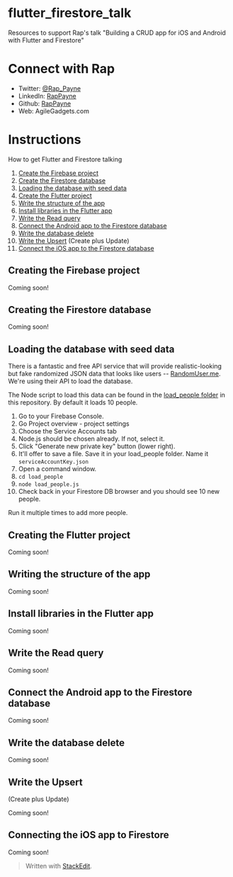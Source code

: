 
# flutter_firestore_talk

Resources to support Rap's talk "Building a CRUD app for iOS and Android with Flutter and Firestore"

  

# Connect with Rap

- Twitter: [@Rap_Payne](https://twitter.com/Rap_Payne)
- LinkedIn: [RapPayne](https://www.linkedin.com/in/rappayne/)
- Github: [RapPayne](https://github.com/rapPayne)
- Web: AgileGadgets.com

# Instructions
How to get Flutter and Firestore talking

1. [Create the Firebase project](#Creating-the-Firebase-project)
1. [Create the Firestore database](#Creating-the-Firestore-database)
1. [Loading the database with seed data](#loading-the-database-with-seed-data)
1. [Create the Flutter project](#creating-the-flutter-project)
1. [Write the structure of the app](#writing-the-structure-of-the-flutter-app)
1. [Install libraries in the Flutter app](#installing-libraries-in-the-flutter-app)
1. [Write the Read query](#writing-the-read-query)
1. [Connect the Android app to the Firestore database](#connecting-the-android-app-to-the-firestore-database)
1. [Write the database delete](#writing-the-database-delete)
1. [Write the Upsert](#writing-the-upsert) (Create plus Update)
1. [Connect the iOS app to the Firestore database](#connecting-the-ios-app-to-firestore)

## Creating the Firebase project
Coming soon!

## Creating the Firestore database
Coming soon!

## Loading the database with seed data
There is a fantastic and free API service that will provide realistic-looking but fake randomized JSON data that looks like users -- [RandomUser.me](https://randomuser.me/documentation). We're using their API to load the database.

The Node script to load this data can be found in the [load_people folder](./load_people) in this repository. By default it loads 10 people.

1. Go to your Firebase Console.
2. Go Project overview - project settings
3. Choose the Service Accounts tab
4. Node.js should be chosen already. If not, select it. 
5. Click "Generate new private key" button (lower right).
6. It'll offer to save a file. Save it in your load_people folder. Name it `serviceAccountKey.json`
7. Open a command window.
8. `cd load_people`
9. `node load_people.js`
10. Check back in your Firestore DB browser and you should see 10 new people. 

Run it multiple times to add more people.

## Creating the Flutter project
Coming soon!

## Writing the structure of the app
Coming soon!

## Install libraries in the Flutter app
Coming soon!

## Write the Read query
Coming soon!

## Connect the Android app to the Firestore database
Coming soon!

## Write the database delete
Coming soon!

## Write the Upsert
(Create plus Update)

Coming soon!

## Connecting the iOS app to Firestore
Coming soon!

> Written with [StackEdit](https://stackedit.io/).
